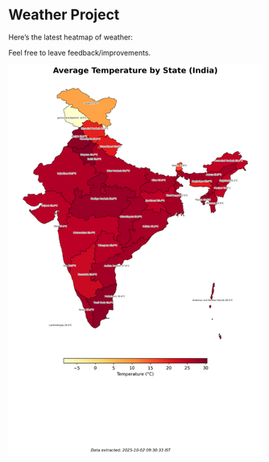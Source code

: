 # Weather Project

Here’s the latest heatmap of weather:

Feel free to leave feedback/improvements.

![India Heatmap](docs/assets/india_heatmap.png?v=DDF8E3)
